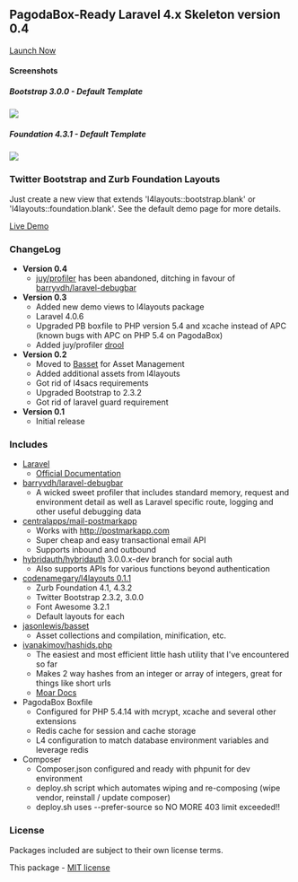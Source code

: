 ## PagodaBox-Ready Laravel 4.x Skeleton version 0.4

[Launch Now](https://pagodabox.com/cafe/powrit/l4-skeleton)

#### Screenshots

##### Bootstrap 3.0.0 - Default Template
![](https://bitbucket.org/codenamegary/l4-skeleton/raw/03d8c232b8d275c56532a1d4687e5d196585e733/screenshots/bootstrap-3.0.0.png?raw=true)

##### Foundation 4.3.1 - Default Template
![](https://bitbucket.org/codenamegary/l4-skeleton/raw/03d8c232b8d275c56532a1d4687e5d196585e733/screenshots/foundation-4.3.1.png?raw=true)

### Twitter Bootstrap and Zurb Foundation Layouts

Just create a new view that extends 'l4layouts::bootstrap.blank' or 'l4layouts::foundation.blank'. See the default demo page for more details.

[Live Demo](http://l4-skeleton.gopagoda.com)

### ChangeLog
- **Version 0.4**
    - [juy/profiler](https://github.com/juy/profiler) has been abandoned, ditching in favour of [barryvdh/laravel-debugbar](https://github.com/barryvdh/laravel-debugbar)
- **Version 0.3**
    - Added new demo views to l4layouts package
    - Laravel 4.0.6
    - Upgraded PB boxfile to PHP version 5.4 and xcache instead of APC (known bugs with APC on PHP 5.4 on PagodaBox)
    - Added juy/profiler [drool](https://github.com/juy/profiler)
- **Version 0.2**
	- Moved to [Basset](http://jasonlewis.me/code/basset/4.0) for Asset Management
	- Added additional assets from l4layouts
	- Got rid of l4sacs requirements
	- Upgraded Bootstrap to 2.3.2
	- Got rid of laravel guard requirement
- **Version 0.1**
	- Initial release

### Includes

- [Laravel](https://github.com/laravel/laravel)
	- [Official Documentation](http://www.laravel.com/docs)
- [barryvdh/laravel-debugbar](https://github.com/barryvdh/laravel-debugbar)
    - A wicked sweet profiler that includes standard memory, request and environment detail as well as Laravel specific route, logging and other useful debugging data
- [centralapps/mail-postmarkapp](https://github.com/CentralApps/Mail-PostmarkApp)
    - Works with http://postmarkapp.com
    - Super cheap and easy transactional email API
    - Supports inbound and outbound
- [hybridauth/hybridauth](http://hybridauth.sourceforge.net/) 3.0.0.x-dev branch for social auth
    - Also supports APIs for various functions beyond authentication
- [codenamegary/l4layouts 0.1.1](https://bitbucket.org/codenamegary/l4layouts)
	- Zurb Foundation 4.1, 4.3.2
	- Twitter Bootstrap 2.3.2, 3.0.0
	- Font Awesome 3.2.1
	- Default layouts for each
- [jasonlewis/basset](http://jasonlewis.me/code/basset/4.0)
	- Asset collections and compilation, minification, etc.
- [ivanakimov/hashids.php](https://github.com/ivanakimov/hashids.php)
    - The easiest and most efficient little hash utility that I've encountered so far
    - Makes 2 way hashes from an integer or array of integers, great for things like short urls
    - [Moar Docs](http://www.hashids.org/php/)
- PagodaBox Boxfile
	- Configured for PHP 5.4.14 with mcrypt, xcache and several other extensions
	- Redis cache for session and cache storage
 	- L4 configuration to match database environment variables and leverage redis
- Composer
 	- Composer.json configured and ready with phpunit for dev environment
 	- deploy.sh script which automates wiping and re-composing (wipe vendor, reinstall / update composer)
 	- deploy.sh uses --prefer-source so NO MORE 403 limit exceeded!!

### License

Packages included are subject to their own license terms.

This package - [MIT license](http://opensource.org/licenses/MIT)